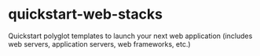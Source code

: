 # quickstart-web-stacks
Quickstart polyglot templates to launch your next web application (includes web servers, application servers, web frameworks, etc.)

